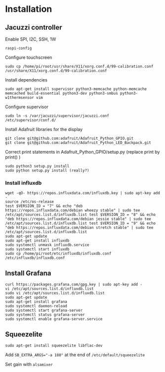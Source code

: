 # Installation

## Jacuzzi controller

Enable SPI, I2C, SSH, 1W

    raspi-config

Configure touchscreen

    sudo cp /home/pi/root/usr/share/X11/xorg.conf.d/99-calibration.conf /usr/share/X11/xorg.conf.d/99-calibration.conf

Install dependencies

    sudo apt-get install supervisor python3-memcache python-memcache memcached build-essential python3-dev python3-smbus python3-w1thermsensor vim

Configure supervisor

    sudo ln -s /var/jacuzzi/supervisor/jacuzzi.conf /etc/supervisor/conf.d/

Install Adafruit libraries for the display

    git clone git@github.com:adafruit/Adafruit_Python_GPIO.git
    git clone git@github.com:adafruit/Adafruit_Python_LED_Backpack.git

Correct print statements in Adafruit_Python_GPIO/setup.py (replace print by print() )

    sudo python3 setup.py install
    sudo python setup.py install (really?)

### Install influxdb

    wget -qO- https://repos.influxdata.com/influxdb.key | sudo apt-key add - 
    source /etc/os-release
    test $VERSION_ID = "7" && echo "deb https://repos.influxdata.com/debian wheezy stable" | sudo tee /etc/apt/sources.list.d/influxdb.list test $VERSION_ID = "8" && echo "deb https://repos.influxdata.com/debian jessie stable" | sudo tee /etc/apt/sources.list.d/influxdb.list test $VERSION_ID = "9" && echo "deb https://repos.influxdata.com/debian stretch stable" | sudo tee /etc/apt/sources.list.d/influxdb.list
    sudo apt-get update
    sudo apt-get install influxdb
    sudo systemctl unmask influxdb.service
    sudo systemctl start influxdb
    sudo cp /home/pi/root/etc/influxdb/influxdb.conf /etc/influxdb/influxdb.conf

## Install Grafana

    curl https://packages.grafana.com/gpg.key | sudo apt-key add - 
    vi /etc/apt/sources.list.d/influxdb.list 
    sudo vi /etc/apt/sources.list.d/influxdb.list
    sudo apt-get update
    sudo apt-get install grafana
    sudo systemctl daemon-reload
    sudo systemctl start grafana-server
    sudo systemctl status grafana-server
    sudo systemctl enable grafana-server.service

## Squeezelite
    sudo apt-get install squeezelite libflac-dev

Add `SB_EXTRA_ARGS="-a 180"` at the end of `/etc/default/squeezelite`

Set gain with `alsamixer`
